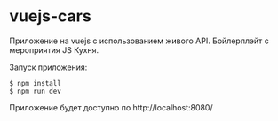 # vuejs-cars

Приложение на vuejs с использованием живого API. 
Бойлерплэйт с мероприятия JS Кухня.

Запуск приложения:

``` 
$ npm install
$ npm run dev
```

Приложение будет доступно по http://localhost:8080/
